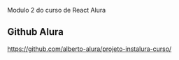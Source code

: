 Modulo 2 do curso de React Alura

## Github Alura

https://github.com/alberto-alura/projeto-instalura-curso/

